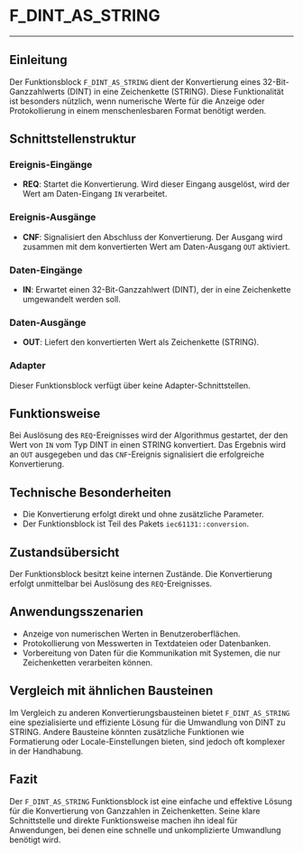 # F_DINT_AS_STRING

* * * * * * * * * *
## Einleitung
Der Funktionsblock `F_DINT_AS_STRING` dient der Konvertierung eines 32-Bit-Ganzzahlwerts (DINT) in eine Zeichenkette (STRING). Diese Funktionalität ist besonders nützlich, wenn numerische Werte für die Anzeige oder Protokollierung in einem menschenlesbaren Format benötigt werden.

## Schnittstellenstruktur

### **Ereignis-Eingänge**
- **REQ**: Startet die Konvertierung. Wird dieser Eingang ausgelöst, wird der Wert am Daten-Eingang `IN` verarbeitet.

### **Ereignis-Ausgänge**
- **CNF**: Signalisiert den Abschluss der Konvertierung. Der Ausgang wird zusammen mit dem konvertierten Wert am Daten-Ausgang `OUT` aktiviert.

### **Daten-Eingänge**
- **IN**: Erwartet einen 32-Bit-Ganzzahlwert (DINT), der in eine Zeichenkette umgewandelt werden soll.

### **Daten-Ausgänge**
- **OUT**: Liefert den konvertierten Wert als Zeichenkette (STRING).

### **Adapter**
Dieser Funktionsblock verfügt über keine Adapter-Schnittstellen.

## Funktionsweise
Bei Auslösung des `REQ`-Ereignisses wird der Algorithmus gestartet, der den Wert von `IN` vom Typ DINT in einen STRING konvertiert. Das Ergebnis wird an `OUT` ausgegeben und das `CNF`-Ereignis signalisiert die erfolgreiche Konvertierung.

## Technische Besonderheiten
- Die Konvertierung erfolgt direkt und ohne zusätzliche Parameter.
- Der Funktionsblock ist Teil des Pakets `iec61131::conversion`.

## Zustandsübersicht
Der Funktionsblock besitzt keine internen Zustände. Die Konvertierung erfolgt unmittelbar bei Auslösung des `REQ`-Ereignisses.

## Anwendungsszenarien
- Anzeige von numerischen Werten in Benutzeroberflächen.
- Protokollierung von Messwerten in Textdateien oder Datenbanken.
- Vorbereitung von Daten für die Kommunikation mit Systemen, die nur Zeichenketten verarbeiten können.

## Vergleich mit ähnlichen Bausteinen
Im Vergleich zu anderen Konvertierungsbausteinen bietet `F_DINT_AS_STRING` eine spezialisierte und effiziente Lösung für die Umwandlung von DINT zu STRING. Andere Bausteine könnten zusätzliche Funktionen wie Formatierung oder Locale-Einstellungen bieten, sind jedoch oft komplexer in der Handhabung.

## Fazit
Der `F_DINT_AS_STRING` Funktionsblock ist eine einfache und effektive Lösung für die Konvertierung von Ganzzahlen in Zeichenketten. Seine klare Schnittstelle und direkte Funktionsweise machen ihn ideal für Anwendungen, bei denen eine schnelle und unkomplizierte Umwandlung benötigt wird.